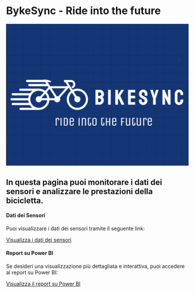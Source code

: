 # BykeSync - Ride into the future
<img src="logo.png" alt="Bicicletta IoT" width="500">


## In questa pagina puoi monitorare i dati dei sensori e analizzare le prestazioni della bicicletta.

#### Dati dei Sensori

Puoi visualizzare i dati dei sensori tramite il seguente link:

[Visualizza i dati dei sensori](https://aliceee15.github.io/BykeSync/file1.html)

#### Report su Power BI

Se desideri una visualizzazione più dettagliata e interattiva, puoi accedere al report su Power BI:

[Visualizza il report su Power BI](https://aliceee15.github.io/BykeSync//report-github.html)


